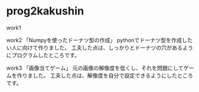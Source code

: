 # prog2kakushin
work1

work2
「Numpyを使ったドーナツ型の作成」
pythonでドーナツ型を作成したい人に向けて作りました。
工夫した点は、しっかりとドーナツの穴があるようにプログラムしたところです。

work3
「画像当てゲーム」
元の画像の解像度を低くし、それを問題にしてゲームを作りました。
工夫した点は、解像度を自分で設定できるようにしたところです。
